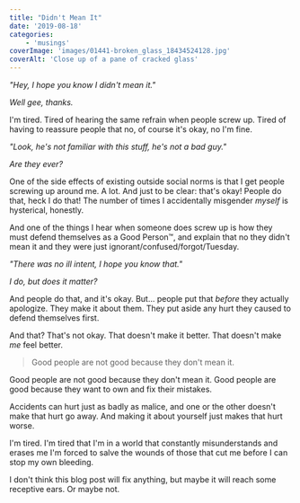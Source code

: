 ```yaml
---
title: "Didn't Mean It"
date: '2019-08-18'
categories:
    - 'musings'
coverImage: 'images/01441-broken_glass_18434524128.jpg'
coverAlt: 'Close up of a pane of cracked glass'
---
```


_"Hey, I hope you know I didn't mean it."_

_Well gee, thanks._

I'm tired. Tired of hearing the same refrain when people screw up. Tired of having to reassure people that no, of course it's okay, no I'm fine.

_"Look, he's not familiar with this stuff, he's not a bad guy."_

_Are they ever?_

One of the side effects of existing outside social norms is that I get people screwing up around me. A lot. And just to be clear: that's okay! People do that, heck I do that! The number of times I accidentally misgender _myself_ is hysterical, honestly.

And one of the things I hear when someone does screw up is how they must defend themselves as a Good Person™, and explain that no they didn't mean it and they were just ignorant/confused/forgot/Tuesday.

_"There was no ill intent, I hope you know that."_

_I do, but does it matter?_

And people do that, and it's okay. But... people put that _before_ they actually apologize. They make it about them. They put aside any hurt they caused to defend themselves first.

And that? That's not okay. That doesn't make it better. That doesn't make _me_ feel better.

> Good people are not good because they don't mean it.

Good people are not good because they don't mean it. Good people are good because they want to own and fix their mistakes.

Accidents can hurt just as badly as malice, and one or the other doesn't make that hurt go away. And making it about yourself just makes that hurt worse.

I'm tired. I'm tired that I'm in a world that constantly misunderstands and erases me I'm forced to salve the wounds of those that cut me before I can stop my own bleeding.

I don't think this blog post will fix anything, but maybe it will reach some receptive ears. Or maybe not.
